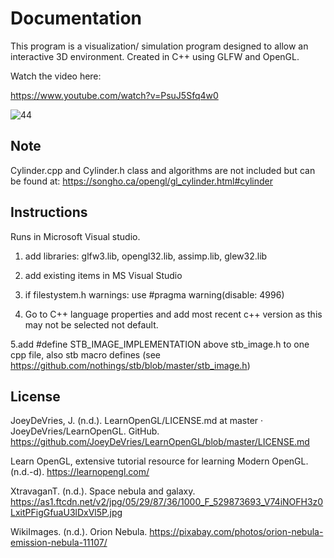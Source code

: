 # Documentation

This program is a visualization/ simulation program designed to allow an interactive 3D environment. Created in C++ using GLFW and OpenGL. 

Watch the video here:

https://www.youtube.com/watch?v=PsuJ5Sfq4w0

![44](https://user-images.githubusercontent.com/110789514/211556500-e5f18c06-389c-4f67-a1b5-4b9c389a6414.png)

## Note

Cylinder.cpp and Cylinder.h class and algorithms are not included but can be found at:  https://songho.ca/opengl/gl_cylinder.html#cylinder

## Instructions 
Runs in Microsoft Visual studio.

1. add libraries: glfw3.lib, opengl32.lib, assimp.lib, glew32.lib

2. add existing items in MS Visual Studio

3. if filestystem.h warnings: use #pragma warning(disable: 4996)

4. Go to C++ language properties and add most recent c++ version as this may not be selected not default. 

5.add #define STB_IMAGE_IMPLEMENTATION above stb_image.h to one cpp file, also stb macro defines (see https://github.com/nothings/stb/blob/master/stb_image.h)

## License
JoeyDeVries, J. (n.d.). LearnOpenGL/LICENSE.md at master · JoeyDeVries/LearnOpenGL. GitHub. https://github.com/JoeyDeVries/LearnOpenGL/blob/master/LICENSE.md

Learn OpenGL, extensive tutorial resource for learning Modern OpenGL. (n.d.-d). https://learnopengl.com/

XtravaganT. (n.d.). Space nebula and galaxy. https://as1.ftcdn.net/v2/jpg/05/29/87/36/1000_F_529873693_V74iNOFH3z0LxitPFigGfuaU3lDxVl5P.jpg

WikiImages. (n.d.). Orion Nebula. https://pixabay.com/photos/orion-nebula-emission-nebula-11107/

